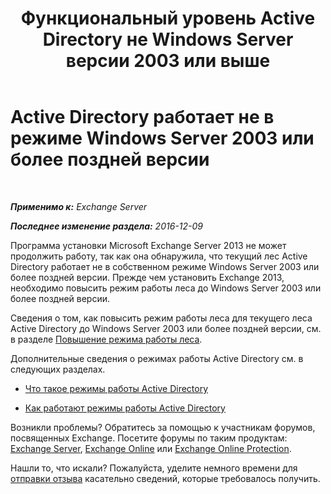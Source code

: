 ﻿---
title: 'Функциональный уровень Active Directory не Windows Server версии 2003 или выше'
TOCTitle: Active Directory работает не в режиме Windows Server 2003 или более поздней версии
ms:assetid: 45f45976-62ac-4b6c-889a-ebd449402009
ms:mtpsurl: https://technet.microsoft.com/ru-ru/library/ms.exch.setupreadiness.forestlevelnotwin2003native(v=EXCHG.150)
ms:contentKeyID: 50487966
ms.date: 04/30/2018
mtps_version: v=EXCHG.150
ms.translationtype: HT
---

# Active Directory работает не в режиме Windows Server 2003 или более поздней версии

 

_**Применимо к:** Exchange Server_

_**Последнее изменение раздела:** 2016-12-09_

Программа установки Microsoft Exchange Server 2013 не может продолжить работу, так как она обнаружила, что текущий лес Active Directory работает не в собственном режиме Windows Server 2003 или более поздней версии. Прежде чем установить Exchange 2013, необходимо повысить режим работы леса до Windows Server 2003 или более поздней версии.

Сведения о том, как повысить режим работы леса для текущего леса Active Directory до Windows Server 2003 или более поздней версии, см. в разделе [Повышение режима работы леса](https://go.microsoft.com/fwlink/p/?linkid=294831).

Дополнительные сведения о режимах работы Active Directory см. в следующих разделах.

  - [Что такое режимы работы Active Directory](https://go.microsoft.com/fwlink/p/?linkid=294832)

  - [Как работают режимы работы Active Directory](https://go.microsoft.com/fwlink/p/?linkid=294833)

Возникли проблемы? Обратитесь за помощью к участникам форумов, посвященных Exchange. Посетите форумы по таким продуктам: [Exchange Server](https://go.microsoft.com/fwlink/p/?linkid=60612), [Exchange Online](https://go.microsoft.com/fwlink/p/?linkid=267542) или [Exchange Online Protection](https://go.microsoft.com/fwlink/p/?linkid=285351).

Нашли то, что искали? Пожалуйста, уделите немного времени для [отправки отзыва](mailto:exsetuphelpfeedback@microsoft.com?subject=exchange%202013%20setup%20help%20feedbac) касательно сведений, которые требовалось получить.

